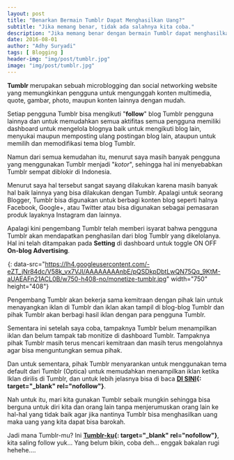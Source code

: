 ```yaml
---
layout: post
title: "Benarkan Bermain Tumblr Dapat Menghasilkan Uang?"
subtitle: "Jika memang benar, tidak ada salahnya kita coba."
description: "Jika memang benar dengan bermain Tumblr dapat menghasilkan uang, tidak ada salahnya kita coba."
date: 2016-08-01
author: "Adhy Suryadi"
tags: [ Blogging ]
header-img: "img/post/tumblr.jpg"
image: "img/post/tumblr.jpg"
---
```


**Tumblr** merupakan sebuah microblogging dan social networking website yang memungkinkan pengguna untuk mengunggah konten multimedia, quote, gambar, photo, maupun konten lainnya dengan mudah.

Setiap pengguna Tumblr bisa mengikuti "**follow**" blog Tumblr pengguna lainnya dan untuk memudahkan semua aktifitas semua pengguna memiliki dashboard untuk mengelola blognya baik untuk mengikuti blog lain, menyukai maupun memposting ulang postingan blog lain, ataupun untuk memilih dan memodifikasi tema blog Tumblr.

Namun dari semua kemudahan itu, menurut saya masih banyak pengguna yang menggunakan Tumblr menjadi "*kotor*", sehingga hal ini menyebabkan Tumblr sempat diblokir di Indonesia.

Menurut saya hal tersebut sangat sayang dilakukan karena masih banyak hal baik lainnya yang bisa dilakukan dengan Tumblr. Apalagi untuk seorang Blogger, Tumblr bisa digunakan untuk berbagi konten blog seperti halnya Facebook, Google+, atau Twitter atau bisa digunakan sebagai pemasaran produk layaknya Instagram dan lainnya.

Apalagi kini pengembang Tumblr telah memberi isyarat bahwa pengguna Tumblr akan mendapatkan penghasilan dari blog Tumblr yang dikelolanya. Hal ini telah ditampakan pada **Setting** di dashboard untuk toggle ON OFF **On-blog Advertising**.

![On-blog Advertising](data:image/png;base64,R0lGODlhAQABAAD/ACwAAAAAAQABAAACADs= "Tumblr On-blog Advertising"){: data-src="https://lh4.googleusercontent.com/-eZT_jNr84dc/V58k_vx7VJI/AAAAAAAAnbE/pQSDkpDbtLwQN75Qq_9KtM-aUAEAFn21ACL0B/w750-h408-no/monetize-tumblr.jpg" width="750" height="408"}

Pengembang Tumblr akan bekerja sama kemitraan dengan pihak lain untuk menayangkan iklan di Tumblr dan iklan akan tampil di blog-blog Tumblr dan pihak Tumblr akan berbagi hasil iklan dengan para pengguna Tumblr.

Sementara ini setelah saya coba, tampaknya Tumblr belum menampilkan iklan dan belum tampak tab monitize di dashboard Tumblr. Tampaknya pihak Tumblr masih terus mencari kemitraan dan masih terus mengolahnya agar bisa menguntungkan semua pihak.

Dan untuk sementara, pihak Tumblr menyarankan untuk menggunakan tema default dari Tumblr (Optica) untuk memudahkan menampilkan iklan ketika Iklan dirilis di Tumblr, dan untuk lebih jelasnya bisa di baca **[DI SINI](https://www.tumblr.com/docs/en/partnerprogram "DI SINI"){: target="_blank" rel="nofollow"}**.

Nah untuk itu, mari kita gunakan Tumblr sebaik mungkin sehingga bisa berguna untuk diri kita dan orang lain tanpa menjerumuskan orang lain ke hal-hal yang tidak baik agar jika nantinya Tumblr bisa menghasilkan uang maka uang yang kita dapat bisa barokah.

Jadi mana Tumblr-mu? Ini **[Tumblr-ku](https://adhysuryadiposts.tumblr.com/ "Tumblr-ku"){: target="_blank" rel="nofollow"}**, kita saling follow yuk... Yang belum bikin, coba deh... enggak bakalan rugi hehehe....
